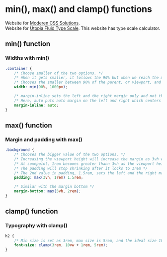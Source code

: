 # min(), max() and clamp() functions

Website for [Moderen CSS Solutions](https://moderncss.dev/).  
Website for [Utopia Fluid Type Scale](https://utopia.fyi/). This website has type scale calculator.

## min() function

### Widths with **min()**

```css
.container {
	/* Choose smaller of the two options. */
	/* When it gets smaller, it follows the 90% but when we reach the max size, it locks in at 1000px */
	/* Chooses the smaller between 90% of the parent, or viewport, and 1000px */
	width: min(90%, 1000px);

	/* margin-inline sets the left and the right margin only and not the top and the bottom margin. */
	/* Here, auto puts auto margin on the left and right which centers the div */
	margin-inline: auto;
}
```

## max() function

### Margin and padding with **max()**

```css
.background {
	/* Chooses the bigger value of the two options. */
	/* Increasing the viewport height will increase the margin as 3vh will be greater the 1rem */
	/* At somepoint, 1rem becomes greater thann 3vh as the viewport height decreases which will then lock the padding to 1rem */
	/* The padding will stop shrinking after it locks to 1rem */
	/* The 2nd value in padding, 1.5rem, sets the left and the right margin to 1.5rem */
	padding: max(3vh, 1rem) 1.5rem;

	/* Similar with the margin bottom */
	margin-bottom: max(5vh, 2rem);
}
```

## clamp() function

### Typography with **clamp()**

```css
h2 {
	/* Min size is set as 3rem, max size is 5rem, and the ideal size 10vw + 1rem will increase or decrease the font size */
	font-size: clamp(3rem, 10vw + 1rem, 5rem);
}
```
